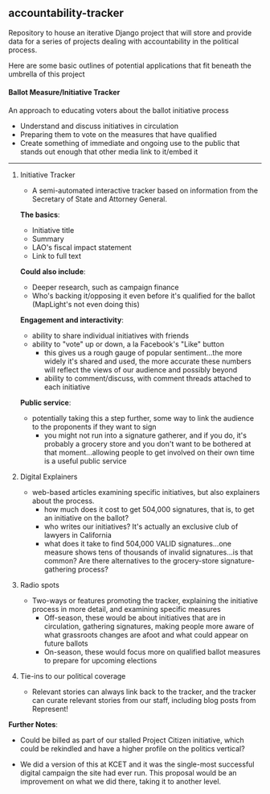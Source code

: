 ## accountability-tracker

Repository to house an iterative Django project that will store and provide data for a series of projects dealing with accountability in the political process.

Here are some basic outlines of potential applications that fit beneath the umbrella of this project

#### Ballot Measure/Initiative Tracker

An approach to educating voters about the ballot initiative process

* Understand and discuss initiatives in circulation
* Preparing them to vote on the measures that have qualified
* Create something of immediate and ongoing use to the public that stands out enough that other media link to it/embed it

----

1. Initiative Tracker

    * A semi-automated interactive tracker based on information from the Secretary of State and Attorney General.

    **The basics**:

    * Initiative title
    * Summary
    * LAO's fiscal impact statement
    * Link to full text

    **Could also include**:

    * Deeper research, such as campaign finance
    * Who's backing it/opposing it even before it's qualified for the ballot (MapLight's not even doing this)

    **Engagement and interactivity**:

    * ability to share individual initiatives with friends
    * ability to "vote" up or down, a la Facebook's "Like" button
      * this gives us a rough gauge of popular sentiment...the more widely it's shared and used, the more accurate these numbers will reflect the views of our audience and possibly beyond
      * ability to comment/discuss, with comment threads attached to each initiative

    **Public service**:

    * potentially taking this a step further, some way to link the audience to the proponents if they want to sign
      * you might not run into a signature gatherer, and if you do, it's probably a grocery store and you don't want to be bothered at that moment...allowing people to get involved on their own time is a useful public service

2. Digital Explainers

    * web-based articles examining specific initiatives, but also explainers about the process.
        * how much does it cost to get 504,000 signatures, that is, to get an initiative on the ballot?
        * who writes our initiatives? It's actually an exclusive club of lawyers in California
        * what does it take to find 504,000 VALID signatures...one measure shows tens of thousands of invalid signatures...is that common? Are there alternatives to the grocery-store signature-gathering process?

3. Radio spots

    * Two-ways or features promoting the tracker, explaining the initiative process in more detail, and examining specific measures
        * Off-season, these would be about initiatives that are in circulation, gathering signatures, making people more aware of what grassroots changes are afoot and what could appear on future ballots
        * On-season, these would focus more on qualified ballot measures to prepare for upcoming elections

4. Tie-ins to our political coverage

    * Relevant stories can always link back to the tracker, and the tracker can curate relevant stories from our staff, including blog posts from Represent!

**Further Notes**:

* Could be billed as part of our stalled Project Citizen initiative, which could be rekindled and have a higher profile on the politics vertical?

* We did a version of this at KCET and it was the single-most successful digital campaign the site had ever run. This proposal would be an improvement on what we did there, taking it to another level.